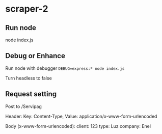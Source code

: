 # scraper-2

## Run node
node index.js

## Debug or Enhance
Run node with debugger
``DEBUG=express:* node index.js``

Turn headless to false

## Request setting
Post to /Servipag

Header:
Key: Content-Type, Value: application/x-www-form-urlencoded

Body (x-www-form-urlencoded):
client: 123
type: Luz
company: Enel
